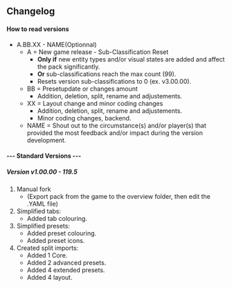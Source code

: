 ## Changelog

#### How to read versions
- A.BB.XX - NAME(Optionnal)
	- A	= New game release - Sub-Classification Reset
		- **Only if** new entity types and/or visual states are added and affect the pack significantly.
        - **Or** sub-classifications reach the max count (99).
		- Resets version sub-classifications to 0 (ex. v3.00.00).
	- BB = Presetupdate or changes amount
		- Addition, deletion, split, rename and adjustements.
	- XX = Layout change and minor coding changes
		- Addition, deletion, split, rename and adjustements.
        - Minor coding changes, backend.
	- NAME = Shout out to the circumstance(s) and/or player(s) that provided the most feedback and/or impact during the version development.

#### --- Standard Versions ---

##### Version v1.00.00 - 119.5
1. Manual fork
	- (Export pack from the game to the overview folder, then edit the .YAML file)
2. Simplified tabs:
	- Added tab colouring.
3. Simplified presets:
	- Added preset colouring.
	- Added preset icons.
4. Created split imports:
	- Added 1 Core.
	- Added 2 advanced presets.
	- Added 4 extended presets.
	- Added 4 layout.
